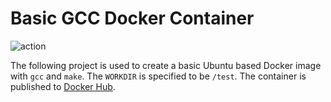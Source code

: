 # Basic GCC Docker Container #

![action](https://github.com/jmciver/docker-gcc-x86_64/actions/workflows/main.yml/badge.svg)

The following project is used to create a basic Ubuntu based Docker
image with `gcc` and `make`. The `WORKDIR` is specified to be
`/test`. The container is published to [Docker
Hub](https://hub.docker.com/repository/docker/jmciver/ubuntu-gcc-x86_64).
